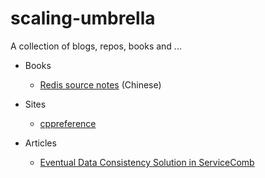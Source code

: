 # scaling-umbrella
A collection of blogs, repos, books and ... 

- Books
    - [Redis source notes](http://daoluan.net/redis-source-notes/) (Chinese)

- Sites

    - [cppreference](https://en.cppreference.com/w/)

- Articles

    - [Eventual Data Consistency Solution in ServiceComb](https://servicecomb.apache.org/docs/distributed_saga_1/)

